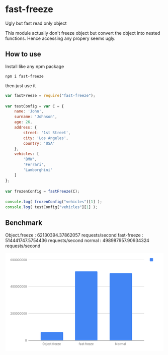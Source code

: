 # fast-freeze
Ugly but fast read only object

This module actually don't freeze object but convert the object into nested functions. Hence accessing any propery seems ugly.

## How to use

Install like any npm package
```
npm i fast-freeze
```

then just use it

```js
var fastFreeze = require("fast-freeze");

var testConfig = var C = {
    name: 'John',
    surname: 'Johnson',
    age: 26,
    address: {
        street: '1st Street',
        city: 'Los Angeles',
        country: 'USA'
    },
    vehicles: [
        'BMW',
        'Ferrari',
        'Lamborghini'
    ]
};

var frozenConfig = fastFreeze(C);

console.log( frozenConfig("vehicles")[1] );
console.log( testConfig["vehicles"][1] );
```

## Benchmark

Object.freeze : 62130394.37862057 requests/second
fast-freeze : 514441747.5754436 requests/second
normal : 498987957.90934324 requests/second


![benchmark fast freeze javascript](static/chart.png)
